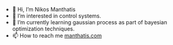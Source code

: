 - 👋 Hi, I’m Nikos Manthatis
- 👀 I’m interested in control systems.
- 🌱 I’m currently learning gaussian process as part of bayesian optimization techniques. 
- 📫 How to reach me [manthatis.com](manthatis.com)

<!---
nmanthatis/nmanthatis is a ✨ special ✨ repository because its `README.md` (this file) appears on your GitHub profile.
You can click the Preview link to take a look at your changes.
--->
